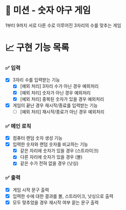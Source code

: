 # 🚀 미션 - 숫자 야구 게임

1부터 9까지 서로 다른 수로 이루어진 3자리의 수를 맞추는 게임

# 📈 구현 기능 목록

### ✅ 입력
- [X] 3자리 수를 입력받는 기능
    - [X] [예외 처리] 3자리 수가 아닌 경우 예외처리
    - [X] [예외 처리] 숫자가 아닌 경우 예외처리
    - [X] [예외 처리] 중복된 숫자가 있을 경우 예외처리
- [X] 게임이 끝난 경우 재시작/종료를 입력받는 기능
	- [ ] [예외 처리] 재시작/종료가 아닌 경우 예외처리

### ✅ 메인 로직
- [X] 컴퓨터 랜덤 숫자 생성 기능
- [X] 입력한 숫자와 랜덤 숫자를 비교하는 기능
    - [X] 같은 자리에 숫자가 있을 경우 (스트라이크)
    - [X] 다른 자리에 숫자가 있을 경우 (볼)
    - [X] 같은 수가 전혀 없을 경우 (낫싱)

### ✅ 출력
- [X] 게임 시작 문구 출력
- [X] 입력한 수에 대한 결과를 볼, 스트라이크, 낫싱으로 출력
- [X] 모두 맞추었을 경우 재시작 여부 묻는 문구 출력